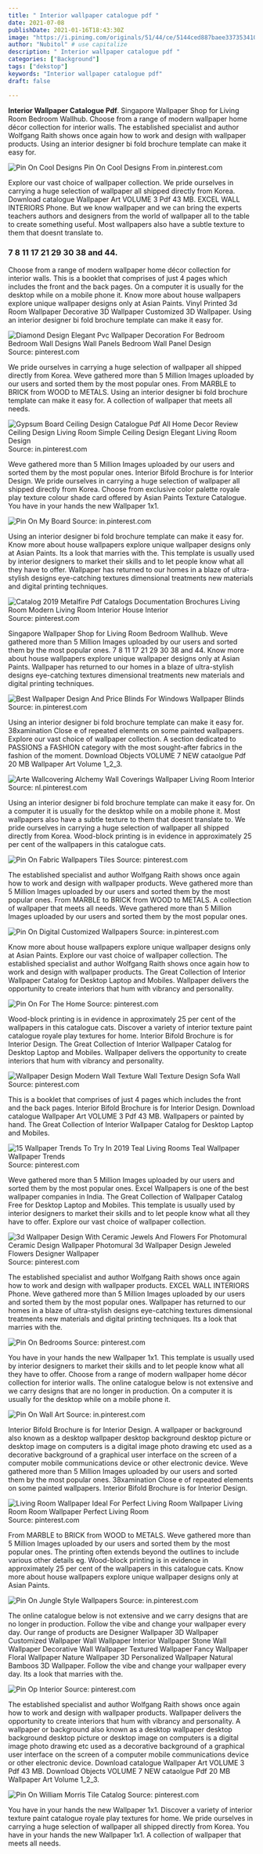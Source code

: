 ```yaml
---
title: " Interior wallpaper catalogue pdf "
date: 2021-07-08
publishDate: 2021-01-16T18:43:30Z
image: "https://i.pinimg.com/originals/51/44/ce/5144ced887baee33735341078728cd3d.jpg"
author: "Nubitol" # use capitalize
description: " Interior wallpaper catalogue pdf "
categories: ["Background"]
tags: ["dekstop"]
keywords: "Interior wallpaper catalogue pdf"
draft: false

---
```



**Interior Wallpaper Catalogue Pdf**. Singapore Wallpaper Shop for Living Room Bedroom Wallhub. Choose from a range of modern wallpaper home décor collection for interior walls. The established specialist and author Wolfgang Raith shows once again how to work and design with wallpaper products. Using an interior designer bi fold brochure template can make it easy for.

![Pin On Cool Designs](https://i.pinimg.com/564x/b9/33/ec/b933ec2a25008a79ee44220a65b21beb.jpg "Pin On Cool Designs")
Pin On Cool Designs From in.pinterest.com


Explore our vast choice of wallpaper collection. We pride ourselves in carrying a huge selection of wallpaper all shipped directly from Korea. Download catalogue Wallpaper Art VOLUME 3 Pdf 43 MB. EXCEL WALL INTERIORS Phone. But we know wallpaper and we can bring the experts teachers authors and designers from the world of wallpaper all to the table to create something useful. Most wallpapers also have a subtle texture to them that doesnt translate to.

### 7 8 11 17 21 29 30 38 and 44.

Choose from a range of modern wallpaper home décor collection for interior walls. This is a booklet that comprises of just 4 pages which includes the front and the back pages. On a computer it is usually for the desktop while on a mobile phone it. Know more about house wallpapers explore unique wallpaper designs only at Asian Paints. Vinyl Printed 3d Room Wallpaper Decorative 3D Wallpaper Customized 3D Wallpaper. Using an interior designer bi fold brochure template can make it easy for.


![Diamond Design Elegant Pvc Wallpaper Decoration For Bedroom Bedroom Wall Designs Wall Panels Bedroom Wall Panel Design](https://i.pinimg.com/originals/b1/6f/a6/b16fa6e0fe36911bec415c5f6cd3a82b.jpg "Diamond Design Elegant Pvc Wallpaper Decoration For Bedroom Bedroom Wall Designs Wall Panels Bedroom Wall Panel Design")
Source: pinterest.com

We pride ourselves in carrying a huge selection of wallpaper all shipped directly from Korea. Weve gathered more than 5 Million Images uploaded by our users and sorted them by the most popular ones. From MARBLE to BRICK from WOOD to METALS. Using an interior designer bi fold brochure template can make it easy for. A collection of wallpaper that meets all needs.

![Gypsum Board Ceiling Design Catalogue Pdf All Home Decor Review Ceiling Design Living Room Simple Ceiling Design Elegant Living Room Design](https://i.pinimg.com/originals/52/a2/e2/52a2e271b8a73fa593d7701f24f980a6.jpg "Gypsum Board Ceiling Design Catalogue Pdf All Home Decor Review Ceiling Design Living Room Simple Ceiling Design Elegant Living Room Design")
Source: in.pinterest.com

Weve gathered more than 5 Million Images uploaded by our users and sorted them by the most popular ones. Interior Bifold Brochure is for Interior Design. We pride ourselves in carrying a huge selection of wallpaper all shipped directly from Korea. Choose from exclusive color palette royale play texture colour shade card offered by Asian Paints Texture Catalogue. You have in your hands the new Wallpaper 1x1.

![Pin On My Board](https://i.pinimg.com/originals/9f/8d/e7/9f8de7322323cecf11e488a66922bc93.jpg "Pin On My Board")
Source: in.pinterest.com

Using an interior designer bi fold brochure template can make it easy for. Know more about house wallpapers explore unique wallpaper designs only at Asian Paints. Its a look that marries with the. This template is usually used by interior designers to market their skills and to let people know what all they have to offer. Wallpaper has returned to our homes in a blaze of ultra-stylish designs eye-catching textures dimensional treatments new materials and digital printing techniques.

![Catalog 2019 Metalfire Pdf Catalogs Documentation Brochures Living Room Modern Living Room Interior House Interior](https://i.pinimg.com/originals/95/6a/71/956a71c88d9e34359e63231e3e73ccc0.png "Catalog 2019 Metalfire Pdf Catalogs Documentation Brochures Living Room Modern Living Room Interior House Interior")
Source: pinterest.com

Singapore Wallpaper Shop for Living Room Bedroom Wallhub. Weve gathered more than 5 Million Images uploaded by our users and sorted them by the most popular ones. 7 8 11 17 21 29 30 38 and 44. Know more about house wallpapers explore unique wallpaper designs only at Asian Paints. Wallpaper has returned to our homes in a blaze of ultra-stylish designs eye-catching textures dimensional treatments new materials and digital printing techniques.

![Best Wallpaper Design And Price Blinds For Windows Wallpaper Blinds](https://i.pinimg.com/564x/4f/65/30/4f6530ddbfd83a58b3b38711e9584c5c.jpg "Best Wallpaper Design And Price Blinds For Windows Wallpaper Blinds")
Source: in.pinterest.com

Using an interior designer bi fold brochure template can make it easy for. 38xamination Close e of repeated elements on some painted wallpapers. Explore our vast choice of wallpaper collection. A section dedicated to PASSIONS a FASHION category with the most sought-after fabrics in the fashion of the moment. Download Objects VOLUME 7 NEW cataolgue Pdf 20 MB Wallpaper Art Volume 1_2_3.

![Arte Wallcovering Alchemy Wall Coverings Wallpaper Living Room Interior](https://i.pinimg.com/originals/a9/15/a1/a915a13a6193156da9c616d1e6b1c5b9.jpg "Arte Wallcovering Alchemy Wall Coverings Wallpaper Living Room Interior")
Source: nl.pinterest.com

Using an interior designer bi fold brochure template can make it easy for. On a computer it is usually for the desktop while on a mobile phone it. Most wallpapers also have a subtle texture to them that doesnt translate to. We pride ourselves in carrying a huge selection of wallpaper all shipped directly from Korea. Wood-block printing is in evidence in approximately 25 per cent of the wallpapers in this catalogue cats.

![Pin On Fabric Wallpapers Tiles](https://i.pinimg.com/originals/97/65/3d/97653dbb6de3607452ba189ea11c4bc5.png "Pin On Fabric Wallpapers Tiles")
Source: pinterest.com

The established specialist and author Wolfgang Raith shows once again how to work and design with wallpaper products. Weve gathered more than 5 Million Images uploaded by our users and sorted them by the most popular ones. From MARBLE to BRICK from WOOD to METALS. A collection of wallpaper that meets all needs. Weve gathered more than 5 Million Images uploaded by our users and sorted them by the most popular ones.

![Pin On Digital Customized Wallpapers](https://i.pinimg.com/564x/d2/a5/87/d2a58759fdadb9d3505c1bf7075e45b3.jpg "Pin On Digital Customized Wallpapers")
Source: in.pinterest.com

Know more about house wallpapers explore unique wallpaper designs only at Asian Paints. Explore our vast choice of wallpaper collection. The established specialist and author Wolfgang Raith shows once again how to work and design with wallpaper products. The Great Collection of Interior Wallpaper Catalog for Desktop Laptop and Mobiles. Wallpaper delivers the opportunity to create interiors that hum with vibrancy and personality.

![Pin On For The Home](https://i.pinimg.com/originals/de/fe/fc/defefc02d69a9519e1236278a1d79bfb.jpg "Pin On For The Home")
Source: pinterest.com

Wood-block printing is in evidence in approximately 25 per cent of the wallpapers in this catalogue cats. Discover a variety of interior texture paint catalogue royale play textures for home. Interior Bifold Brochure is for Interior Design. The Great Collection of Interior Wallpaper Catalog for Desktop Laptop and Mobiles. Wallpaper delivers the opportunity to create interiors that hum with vibrancy and personality.

![Wallpaper Design Modern Wall Texture Wall Texture Design Sofa Wall](https://i.pinimg.com/originals/ae/d5/69/aed5692ba32979ed00f1d230ce33f71a.jpg "Wallpaper Design Modern Wall Texture Wall Texture Design Sofa Wall")
Source: pinterest.com

This is a booklet that comprises of just 4 pages which includes the front and the back pages. Interior Bifold Brochure is for Interior Design. Download catalogue Wallpaper Art VOLUME 3 Pdf 43 MB. Wallpapers or painted by hand. The Great Collection of Interior Wallpaper Catalog for Desktop Laptop and Mobiles.

![15 Wallpaper Trends To Try In 2019 Teal Living Rooms Teal Wallpaper Wallpaper Trends](https://i.pinimg.com/originals/32/90/3c/32903c82626ec9b1820fd29a5a06033d.png "15 Wallpaper Trends To Try In 2019 Teal Living Rooms Teal Wallpaper Wallpaper Trends")
Source: pinterest.com

Weve gathered more than 5 Million Images uploaded by our users and sorted them by the most popular ones. Excel Wallpapers is one of the best wallpaper companies in India. The Great Collection of Wallpaper Catalog Free for Desktop Laptop and Mobiles. This template is usually used by interior designers to market their skills and to let people know what all they have to offer. Explore our vast choice of wallpaper collection.

![3d Wallpaper Design With Ceramic Jewels And Flowers For Photomural Ceramic Design Wallpaper Photomural 3d Wallpaper Design Jeweled Flowers Designer Wallpaper](https://i.pinimg.com/originals/c8/72/0c/c8720cbab8a44ee7ea2c459da0780634.jpg "3d Wallpaper Design With Ceramic Jewels And Flowers For Photomural Ceramic Design Wallpaper Photomural 3d Wallpaper Design Jeweled Flowers Designer Wallpaper")
Source: pinterest.com

The established specialist and author Wolfgang Raith shows once again how to work and design with wallpaper products. EXCEL WALL INTERIORS Phone. Weve gathered more than 5 Million Images uploaded by our users and sorted them by the most popular ones. Wallpaper has returned to our homes in a blaze of ultra-stylish designs eye-catching textures dimensional treatments new materials and digital printing techniques. Its a look that marries with the.

![Pin On Bedrooms](https://i.pinimg.com/originals/88/8a/47/888a475d4e8f96d88acd38acb3facf6a.jpg "Pin On Bedrooms")
Source: pinterest.com

You have in your hands the new Wallpaper 1x1. This template is usually used by interior designers to market their skills and to let people know what all they have to offer. Choose from a range of modern wallpaper home décor collection for interior walls. The online catalogue below is not extensive and we carry designs that are no longer in production. On a computer it is usually for the desktop while on a mobile phone it.

![Pin On Wall Art](https://i.pinimg.com/originals/70/1f/0f/701f0fc1c29bd6590d9b6705dd361542.png "Pin On Wall Art")
Source: in.pinterest.com

Interior Bifold Brochure is for Interior Design. A wallpaper or background also known as a desktop wallpaper desktop background desktop picture or desktop image on computers is a digital image photo drawing etc used as a decorative background of a graphical user interface on the screen of a computer mobile communications device or other electronic device. Weve gathered more than 5 Million Images uploaded by our users and sorted them by the most popular ones. 38xamination Close e of repeated elements on some painted wallpapers. Interior Bifold Brochure is for Interior Design.

![Living Room Wallpaper Ideal For Perfect Living Room Wallpaper Living Room Room Wallpaper Perfect Living Room](https://i.pinimg.com/originals/b1/86/59/b18659ba6b8b43e22c4e5ee49f8cf224.jpg "Living Room Wallpaper Ideal For Perfect Living Room Wallpaper Living Room Room Wallpaper Perfect Living Room")
Source: pinterest.com

From MARBLE to BRICK from WOOD to METALS. Weve gathered more than 5 Million Images uploaded by our users and sorted them by the most popular ones. The printing often extends beyond the outlines to include various other details eg. Wood-block printing is in evidence in approximately 25 per cent of the wallpapers in this catalogue cats. Know more about house wallpapers explore unique wallpaper designs only at Asian Paints.

![Pin On Jungle Style Wallpapers](https://i.pinimg.com/474x/f2/f4/3e/f2f43e62efa57db5acf0633c0c6baa30.jpg "Pin On Jungle Style Wallpapers")
Source: in.pinterest.com

The online catalogue below is not extensive and we carry designs that are no longer in production. Follow the vibe and change your wallpaper every day. Our range of products are Designer Wallpaper 3D Wallpaper Customized Wallpaper Wall Wallpaper Interior Wallpaper Stone Wall Wallpaper Decorative Wall Wallpaper Textured Wallpaper Fancy Wallpaper Floral Wallpaper Nature Wallpaper 3D Personalized Wallpaper Natural Bamboos 3D Wallpaper. Follow the vibe and change your wallpaper every day. Its a look that marries with the.

![Pin Op Interior](https://i.pinimg.com/originals/63/da/62/63da6228e7f875d4471ba18abb17e53b.jpg "Pin Op Interior")
Source: pinterest.com

The established specialist and author Wolfgang Raith shows once again how to work and design with wallpaper products. Wallpaper delivers the opportunity to create interiors that hum with vibrancy and personality. A wallpaper or background also known as a desktop wallpaper desktop background desktop picture or desktop image on computers is a digital image photo drawing etc used as a decorative background of a graphical user interface on the screen of a computer mobile communications device or other electronic device. Download catalogue Wallpaper Art VOLUME 3 Pdf 43 MB. Download Objects VOLUME 7 NEW cataolgue Pdf 20 MB Wallpaper Art Volume 1_2_3.

![Pin On William Morris Tile Catalog](https://i.pinimg.com/originals/51/44/ce/5144ced887baee33735341078728cd3d.jpg "Pin On William Morris Tile Catalog")
Source: pinterest.com

You have in your hands the new Wallpaper 1x1. Discover a variety of interior texture paint catalogue royale play textures for home. We pride ourselves in carrying a huge selection of wallpaper all shipped directly from Korea. You have in your hands the new Wallpaper 1x1. A collection of wallpaper that meets all needs.

